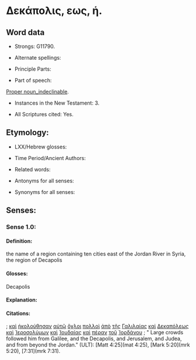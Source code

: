 # Δεκάπολις, εως, ἡ.

<!-- Status: S2=NeedsFinalCheck -->
<!-- Lexica used for edits:   -->

## Word data

* Strongs: G11790.


* Alternate spellings:

* Principle Parts: 

* Part of speech:  

[Proper noun_indeclinable](http://ugg.readthedocs.io/en/latest/proper_noun_indeclinable.html).

* Instances in the New Testament: 3.

* All Scriptures cited: Yes.

## Etymology: 

* LXX/Hebrew glosses: 

* Time Period/Ancient Authors: 

* Related words: 

* Antonyms for all senses:

* Synonyms for all senses: 


## Senses:


### Sense  1.0: 

#### Definition: 

the name of a region containing ten cities east of the Jordan River in Syria, the region of Decapolis

#### Glosses: 

Decapolis

#### Explanation: 



#### Citations: 

; [καὶ](../G25320/01.md) [ἠκολούθησαν](../G01900/01.md) [αὐτῷ](../G08460/01.md) [ὄχλοι](../G37930/01.md) [πολλοὶ](../G41830/01.md) [ἀπὸ](../G05750/01.md) [τῆς](../G35880/01.md) [Γαλιλαίας](../G10560/01.md) [καὶ](../G25320/01.md) [Δεκαπόλεως](../G11790/01.md) [καὶ](../G25320/01.md) [Ἱεροσολύμων](../G24140/01.md) [καὶ](../G25320/01.md) [Ἰουδαίας](../G24490/01.md) [καὶ](../G25320/01.md) [πέραν](../G40080/01.md) [τοῦ](../G35880/01.md) [Ἰορδάνου](../G24460/01.md)
; " Large crowds followed him from Galilee, and the Decapolis, and Jerusalem, and Judea, and from beyond the Jordan." (ULT): 
[Matt 4:25](mat 4:25), [Mark 5:20](mrk 5:20), [7:31](mrk 7:31).